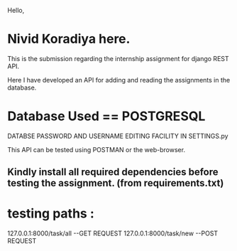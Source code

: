 Hello, 
# Nivid Koradiya here.

This is the submission regarding the internship assignment for django REST API.

Here I have developed an API for adding and reading the assignments in the database.

# Database Used == POSTGRESQL

DATABSE PASSWORD AND USERNAME EDITING FACILITY IN SETTINGS.py

This API can be tested using POSTMAN or the web-browser.

## Kindly install all required dependencies before testing the assignment. (from requirements.txt)
# testing paths : 

127.0.0.1:8000/task/all --GET REQUEST
127.0.0.1:8000/task/new --POST REQUEST


